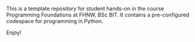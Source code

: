 This is a template repository for student hands-on in the course Programming Foundations at FHNW, BSc BIT. 
It contains a pre-configured codespace for programming in Python.

Enjoy!

